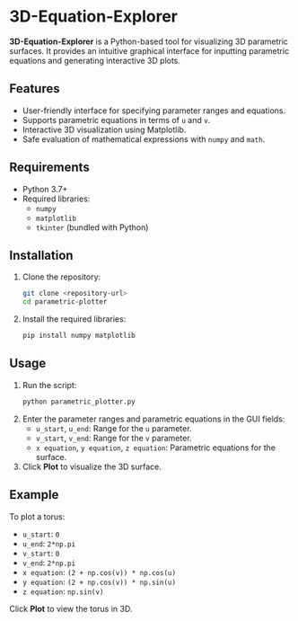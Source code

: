 # 3D-Equation-Explorer

**3D-Equation-Explorer** is a Python-based tool for visualizing 3D parametric surfaces. It provides an intuitive graphical interface for inputting parametric equations and generating interactive 3D plots.

## Features
- User-friendly interface for specifying parameter ranges and equations.
- Supports parametric equations in terms of `u` and `v`.
- Interactive 3D visualization using Matplotlib.
- Safe evaluation of mathematical expressions with `numpy` and `math`.

## Requirements
- Python 3.7+
- Required libraries:
  - `numpy`
  - `matplotlib`
  - `tkinter` (bundled with Python)

## Installation
1. Clone the repository:
   ```bash
   git clone <repository-url>
   cd parametric-plotter
   ```
2. Install the required libraries:
   ```bash
   pip install numpy matplotlib
   ```

## Usage
1. Run the script:
   ```bash
   python parametric_plotter.py
   ```
2. Enter the parameter ranges and parametric equations in the GUI fields:
   - `u_start`, `u_end`: Range for the `u` parameter.
   - `v_start`, `v_end`: Range for the `v` parameter.
   - `x equation`, `y equation`, `z equation`: Parametric equations for the surface.
3. Click **Plot** to visualize the 3D surface.

## Example
To plot a torus:
- `u_start`: `0`
- `u_end`: `2*np.pi`
- `v_start`: `0`
- `v_end`: `2*np.pi`
- `x equation`: `(2 + np.cos(v)) * np.cos(u)`
- `y equation`: `(2 + np.cos(v)) * np.sin(u)`
- `z equation`: `np.sin(v)`

Click **Plot** to view the torus in 3D.
